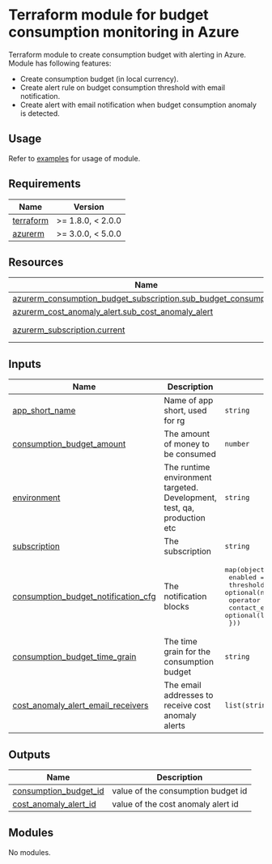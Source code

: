 # Terraform module for budget consumption monitoring in Azure

Terraform module to create consumption budget with alerting in Azure.  
Module has following features:  

- Create consumption budget (in local currency).  
- Create alert rule on budget consumption threshold with email notification.  
- Create alert with email notification when budget consumption anomaly is detected.  


## Usage

Refer to [examples](./examples/) for usage of module.

<!-- Below is a placeholder for Terraform-docs generated documentation. Do not edit between the delimiters. -->  
<!-- BEGIN_TF_DOCS -->
<!-- markdownlint-disable MD033 -->
## Requirements

| Name | Version |
|------|---------|
| <a name="requirement_terraform"></a> [terraform](#requirement\_terraform) | >= 1.8.0, < 2.0.0 |
| <a name="requirement_azurerm"></a> [azurerm](#requirement\_azurerm) | >= 3.0.0, < 5.0.0 |

## Resources

| Name | Type |
|------|------|
| [azurerm_consumption_budget_subscription.sub_budget_consumption](https://registry.terraform.io/providers/hashicorp/azurerm/latest/docs/resources/consumption_budget_subscription) | resource |
| [azurerm_cost_anomaly_alert.sub_cost_anomaly_alert](https://registry.terraform.io/providers/hashicorp/azurerm/latest/docs/resources/cost_anomaly_alert) | resource |
| [azurerm_subscription.current](https://registry.terraform.io/providers/hashicorp/azurerm/latest/docs/data-sources/subscription) | data source |

<!-- markdownlint-disable MD013 -->
## Inputs

| Name | Description | Type | Default | Required |
|------|-------------|------|---------|:--------:|
| <a name="input_app_short_name"></a> [app\_short\_name](#input\_app\_short\_name) | Name of app short, used for rg | `string` | n/a | yes |
| <a name="input_consumption_budget_amount"></a> [consumption\_budget\_amount](#input\_consumption\_budget\_amount) | The amount of money to be consumed | `number` | n/a | yes |
| <a name="input_environment"></a> [environment](#input\_environment) | The runtime environment targeted. Development, test, qa, production etc | `string` | n/a | yes |
| <a name="input_subscription"></a> [subscription](#input\_subscription) | The subscription | `string` | n/a | yes |
| <a name="input_consumption_budget_notification_cfg"></a> [consumption\_budget\_notification\_cfg](#input\_consumption\_budget\_notification\_cfg) | The notification blocks | <pre>map(object({<br/>    enabled        = optional(bool)<br/>    threshold      = optional(number)<br/>    operator       = optional(string)<br/>    contact_emails = optional(list(string))<br/>  }))</pre> | <pre>{<br/>  "notification1": {<br/>    "enabled": false<br/>  }<br/>}</pre> | no |
| <a name="input_consumption_budget_time_grain"></a> [consumption\_budget\_time\_grain](#input\_consumption\_budget\_time\_grain) | The time grain for the consumption budget | `string` | `"Monthly"` | no |
| <a name="input_cost_anomaly_alert_email_receivers"></a> [cost\_anomaly\_alert\_email\_receivers](#input\_cost\_anomaly\_alert\_email\_receivers) | The email addresses to receive cost anomaly alerts | `list(string)` | `[]` | no |

## Outputs

| Name | Description |
|------|-------------|
| <a name="output_consumption_budget_id"></a> [consumption\_budget\_id](#output\_consumption\_budget\_id) | value of the consumption budget id |
| <a name="output_cost_anomaly_alert_id"></a> [cost\_anomaly\_alert\_id](#output\_cost\_anomaly\_alert\_id) | value of the cost anomaly alert id |

## Modules

No modules.
<!-- END_TF_DOCS -->
